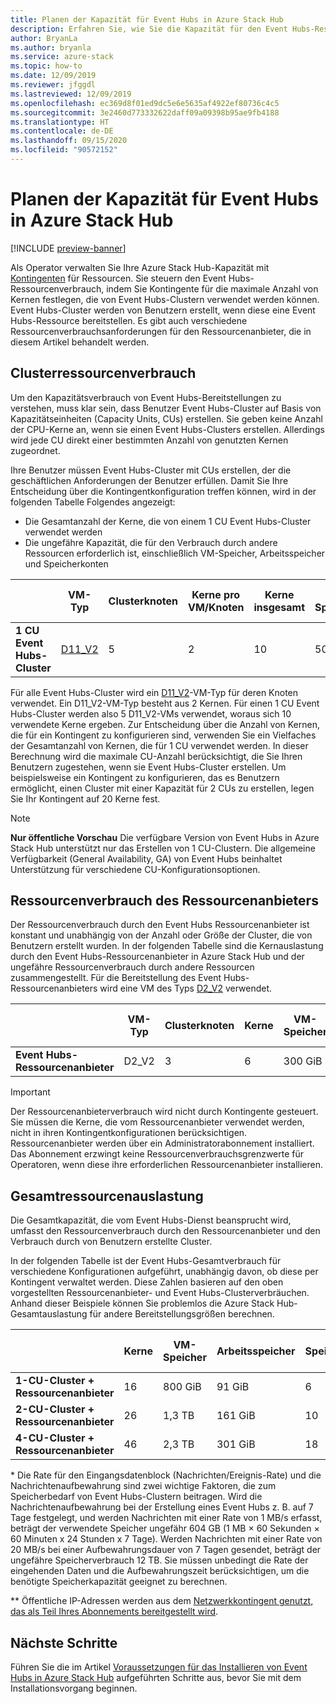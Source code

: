 ```yaml
---
title: Planen der Kapazität für Event Hubs in Azure Stack Hub
description: Erfahren Sie, wie Sie die Kapazität für den Event Hubs-Ressourcenanbieter in Azure Stack Hub planen.
author: BryanLa
ms.author: bryanla
ms.service: azure-stack
ms.topic: how-to
ms.date: 12/09/2019
ms.reviewer: jfggdl
ms.lastreviewed: 12/09/2019
ms.openlocfilehash: ec369d8f01ed9dc5e6e5635af4922ef80736c4c5
ms.sourcegitcommit: 3e2460d773332622daff09a09398b95ae9fb4188
ms.translationtype: HT
ms.contentlocale: de-DE
ms.lasthandoff: 09/15/2020
ms.locfileid: "90572152"
---
```

# <a name="how-to-do-capacity-planning-for-event-hubs-on-azure-stack-hub"></a>Planen der Kapazität für Event Hubs in Azure Stack Hub

[!INCLUDE [preview-banner](../includes/event-hubs-preview.md)]

Als Operator verwalten Sie Ihre Azure Stack Hub-Kapazität mit [Kontingenten](azure-stack-quota-types.md) für Ressourcen. Sie steuern den Event Hubs-Ressourcenverbrauch, indem Sie Kontingente für die maximale Anzahl von Kernen festlegen, die von Event Hubs-Clustern verwendet werden können. Event Hubs-Cluster werden von Benutzern erstellt, wenn diese eine Event Hubs-Ressource bereitstellen. Es gibt auch verschiedene Ressourcenverbrauchsanforderungen für den Ressourcenanbieter, die in diesem Artikel behandelt werden.

## <a name="cluster-resource-consumption"></a>Clusterressourcenverbrauch

Um den Kapazitätsverbrauch von Event Hubs-Bereitstellungen zu verstehen, muss klar sein, dass Benutzer Event Hubs-Cluster auf Basis von Kapazitätseinheiten (Capacity Units, CUs) erstellen. Sie geben keine Anzahl der CPU-Kerne an, wenn sie einen Event Hubs-Clusters erstellen. Allerdings wird jede CU direkt einer bestimmten Anzahl von genutzten Kernen zugeordnet. 

Ihre Benutzer müssen Event Hubs-Cluster mit CUs erstellen, der die geschäftlichen Anforderungen der Benutzer erfüllen. Damit Sie Ihre Entscheidung über die Kontingentkonfiguration treffen können, wird in der folgenden Tabelle Folgendes angezeigt:
- Die Gesamtanzahl der Kerne, die von einem 1 CU Event Hubs-Cluster verwendet werden
- Die ungefähre Kapazität, die für den Verbrauch durch andere Ressourcen erforderlich ist, einschließlich VM-Speicher, Arbeitsspeicher und Speicherkonten

| | VM-Typ | Clusterknoten | Kerne pro VM/Knoten | Kerne insgesamt | VM-Speicher | Arbeitsspeicher | Speicherkonten | Öffentliche IP-Adressen |
|-|---------|-------|-------------------|-------------|------------|--------|------------------|---|
| **1 CU Event Hubs-Cluster** | [D11_V2](../user/azure-stack-vm-sizes.md#mo-dv2) | 5 | 2 | 10 | 500 GiB | 70 GiB | 4 | 1 |

Für alle Event Hubs-Cluster wird ein [D11_V2](../user/azure-stack-vm-sizes.md#mo-dv2)-VM-Typ für deren Knoten verwendet. Ein D11_V2-VM-Typ besteht aus 2 Kernen. Für einen 1 CU Event Hubs-Cluster werden also 5 D11_V2-VMs verwendet, woraus sich 10 verwendete Kerne ergeben. Zur Entscheidung über die Anzahl von Kernen, die für ein Kontingent zu konfigurieren sind, verwenden Sie ein Vielfaches der Gesamtanzahl von Kernen, die für 1 CU verwendet werden. In dieser Berechnung wird die maximale CU-Anzahl berücksichtigt, die Sie Ihren Benutzern zugestehen, wenn sie Event Hubs-Cluster erstellen. Um beispielsweise ein Kontingent zu konfigurieren, das es Benutzern ermöglicht, einen Cluster mit einer Kapazität für 2 CUs zu erstellen, legen Sie Ihr Kontingent auf 20 Kerne fest.

> [!NOTE]
> **Nur öffentliche Vorschau** Die verfügbare Version von Event Hubs in Azure Stack Hub unterstützt nur das Erstellen von 1 CU-Clustern. Die allgemeine Verfügbarkeit (General Availability, GA) von Event Hubs beinhaltet Unterstützung für verschiedene CU-Konfigurationsoptionen.

## <a name="resource-provider-resource-consumption"></a>Ressourcenverbrauch des Ressourcenanbieters  

Der Ressourcenverbrauch durch den Event Hubs Ressourcenanbieter ist konstant und unabhängig von der Anzahl oder Größe der Cluster, die von Benutzern erstellt wurden. In der folgenden Tabelle sind die Kernauslastung durch den Event Hubs-Ressourcenanbieter in Azure Stack Hub und der ungefähre Ressourcenverbrauch durch andere Ressourcen zusammengestellt. Für die Bereitstellung des Event Hubs-Ressourcenanbieters wird eine VM des Typs [D2_V2](../user/azure-stack-vm-sizes.md#dv2-series) verwendet.

|                                  | VM-Typ | Clusterknoten | Kerne | VM-Speicher | Arbeitsspeicher | Speicherkonten | Öffentliche IP-Adressen |
|----------------------------------|---------|---------------|-------|------------|--------|------------------|------------|
| **Event Hubs-Ressourcenanbieter** | D2_V2   | 3     | 6     | 300 GiB | 21 GiB | 2 | 1 |

> [!IMPORTANT]
> Der Ressourcenanbieterverbrauch wird nicht durch Kontingente gesteuert. Sie müssen die Kerne, die vom Ressourcenanbieter verwendet werden, nicht in ihren Kontingentkonfigurationen berücksichtigen. Ressourcenanbieter werden über ein Administratorabonnement installiert. Das Abonnement erzwingt keine Ressourcenverbrauchsgrenzwerte für Operatoren, wenn diese ihre erforderlichen Ressourcenanbieter installieren.

## <a name="total-resource-consumption"></a>Gesamtressourcenauslastung

Die Gesamtkapazität, die vom Event Hubs-Dienst beansprucht wird, umfasst den Ressourcenverbrauch durch den Ressourcenanbieter und den Verbrauch durch von Benutzern erstellte Cluster.

In der folgenden Tabelle ist der Event Hubs-Gesamtverbrauch für verschiedene Konfigurationen aufgeführt, unabhängig davon, ob diese per Kontingent verwaltet werden. Diese Zahlen basieren auf den oben vorgestellten Ressourcenanbieter- und Event Hubs-Clusterverbräuchen. Anhand dieser Beispiele können Sie problemlos die Azure Stack Hub-Gesamtauslastung für andere Bereitstellungsgrößen berechnen.

|                                      | Kerne | VM-Speicher | Arbeitsspeicher  | Speicherkonten | Gesamtspeicher\* | Öffentliche IP-Adressen\*\* |
|--------------------------------------|-------|------------|---------|------------------|---------------|------------|
| **1-CU-Cluster + Ressourcenanbieter** | 16    | 800 GiB    | 91 GiB  | 6                | Variable    | 2 |
| **2-CU-Cluster + Ressourcenanbieter** | 26    | 1,3 TB     | 161 GiB | 10               | Variable    | 2 |
| **4-CU-Cluster + Ressourcenanbieter** | 46    | 2,3 TB     | 301 GiB | 18               | Variable    | 2 |

\* Die Rate für den Eingangsdatenblock (Nachrichten/Ereignis-Rate) und die Nachrichtenaufbewahrung sind zwei wichtige Faktoren, die zum Speicherbedarf von Event Hubs-Clustern beitragen. Wird die Nachrichtenaufbewahrung bei der Erstellung eines Event Hubs z. B. auf 7 Tage festgelegt, und werden Nachrichten mit einer Rate von 1 MB/s erfasst, beträgt der verwendete Speicher ungefähr 604 GB (1 MB × 60 Sekunden × 60 Minuten x 24 Stunden x 7 Tage). Werden Nachrichten mit einer Rate von 20 MB/s bei einer Aufbewahrungsdauer von 7 Tagen gesendet, beträgt der ungefähre Speicherverbrauch 12 TB. Sie müssen unbedingt die Rate der eingehenden Daten und die Aufbewahrungszeit berücksichtigen, um die benötigte Speicherkapazität geeignet zu berechnen.

\*\* Öffentliche IP-Adressen werden aus dem [Netzwerkkontingent genutzt, das als Teil Ihres Abonnements bereitgestellt wird](azure-stack-quota-types.md#network-quota-types).

## <a name="next-steps"></a>Nächste Schritte

Führen Sie die im Artikel [Voraussetzungen für das Installieren von Event Hubs in Azure Stack Hub](event-hubs-rp-prerequisites.md) aufgeführten Schritte aus, bevor Sie mit dem Installationsvorgang beginnen.
